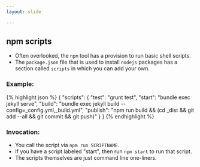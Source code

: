 ```yaml
---
layout: slide

---
```


<section>

## npm scripts

* Often overlooked, the `npm` tool has a provision to run basic shell
  scripts.
* The `package.json` file that is used to install `nodejs` packages
  has a section called `scripts` in which you can add your own.

</section>

<section>

### Example:

{% highlight json %}
{
  "scripts": {
    "test": "grunt test",
    "start": "bundle exec jekyll serve",
    "build": "bundle exec jekyll build --config=_config.yml,_build.yml",
    "publish": "npm run build && (cd _dist && git add --all && git commit && git push)"
  }
}
{% endhighlight %}

</section>

<section>

### Invocation:

* You call the script via `npm run SCRIPTNAME`.
* If you have a script labeled "start", then run `npm start` to run
  that script.
* The scripts themselves are just command line one-liners.

</section>

